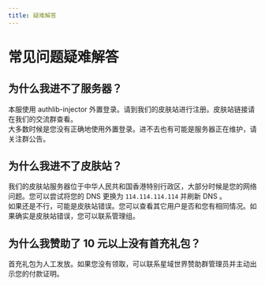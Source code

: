 ```yaml
---
title: 疑难解答
---
```

# 常见问题疑难解答

## 为什么我进不了服务器？
本服使用 authlib-injector 外置登录。请到我们的皮肤站进行注册。皮肤站链接请在我们的交流群查看。  
大多数时候是您没有正确地使用外置登录。进不去也有可能是服务器正在维护，请关注群公告。

## 为什么我进不了皮肤站？

我们的皮肤站服务器位于中华人民共和国香港特别行政区，大部分时候是您的网络问题。您可以尝试将您的 DNS 更换为 ``` 114.114.114.114 ``` 并刷新 DNS 。  
如果还是不行，可能是皮肤站错误。您可以查看其它用户是否和您有相同情况。如果确实是皮肤站错误，您可以联系管理组。

## 为什么我赞助了 10 元以上没有首充礼包？

首充礼包为人工发放。如果您没有领取，可以联系星域世界赞助群管理员并主动出示您的付款证明。
